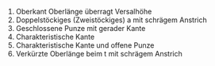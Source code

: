 1. Oberkant Oberlänge überragt Versalhöhe
2. Doppelstöckiges (Zweistöckiges) a mit schrägem Anstrich
3. Geschlossene Punze mit gerader Kante
4. Charakteristische Kante
5. Charakteristische Kante und offene Punze
6. Verkürzte Oberlänge beim t mit schrägem Anstrich